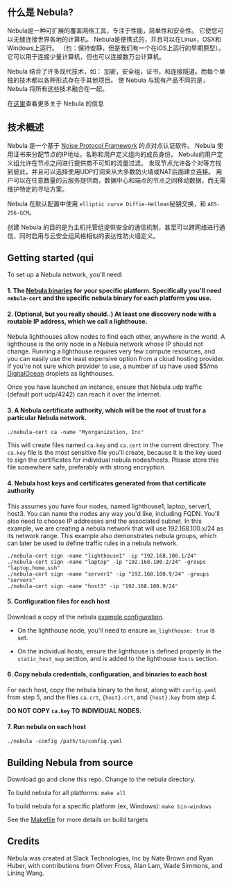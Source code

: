 ## 什么是 Nebula?
Nebula是一种可扩展的覆盖网络工具，专注于性能，简单性和安全性。
它使您可以无缝连接世界各地的计算机。 Nebula是便携式的，并且可以在Linux，OSX和Windows上运行。
（也：保持安静，但是我们有一个在iOS上运行的早期原型）。
它可以用于连接少量计算机，但也可以连接数万台计算机。

Nebula 结合了许多现代技术，如： 加密，安全组，证书，和连接隧道。而每个单独的技术都以各种形式存在于其他项目。
使 Nebula 与现有产品不同的是，Nebula 将所有这些技术融合在一起。

在[这里](https://medium.com/p/884110a5579)查看更多关于 Nebula 的信息

## 技术概述
Nebula 是一个基于 [Noise Protocol Framework](https://noiseprotocol.org/) 的点对点认证软件。
Nebula 使用证书来分配节点的IP地址，名称和用户定义组内的成员身份。
Nebula的用户定义组允许在节点之间进行提供商不可知的流量过滤。
发现节点允许各个对等方找到彼此，并且可以选择使用UDP打洞来从大多数防火墙或NAT后面建立连接。
用户可以在任意数量的云服务提供商，数据中心和端点的节点之间移动数据，而无需维护特定的寻址方案。

Nebula 在默认配置中使用 ``elliptic curve Diffie-Hellman``秘钥交换，和 ``AES-256-GCM``。

创建 Nebula 的目的是为主机托管组提供安全的通信机制，甚至可以跨网络进行通信，同时启用与云安全组风格相似的表达性防火墙定义。
## Getting started (qui

To set up a Nebula network, you'll need:

#### 1. The [Nebula binaries](https://github.com/slackhq/nebula/releases) for your specific platform. Specifically you'll need `nebula-cert` and the specific nebula binary for each platform you use.

#### 2. (Optional, but you really should..) At least one discovery node with a routable IP address, which we call a lighthouse.

Nebula lighthouses allow nodes to find each other, anywhere in the world. A lighthouse is the only node in a Nebula network whose IP should not change. Running a lighthouse requires very few compute resources, and you can easily use the least expensive option from a cloud hosting provider. If you're not sure which provider to use, a number of us have used $5/mo [DigitalOcean](https://digitalocean.com) droplets as lighthouses.

  Once you have launched an instance, ensure that Nebula udp traffic (default port udp/4242) can reach it over the internet.


#### 3. A Nebula certificate authority, which will be the root of trust for a particular Nebula network.

  ```
  ./nebula-cert ca -name "Myorganization, Inc"
  ```
  This will create files named `ca.key` and `ca.cert` in the current directory. The `ca.key` file is the most sensitive file you'll create, because it is the key used to sign the certificates for individual nebula nodes/hosts. Please store this file somewhere safe, preferably with strong encryption.

#### 4. Nebula host keys and certificates generated from that certificate authority
This assumes you have four nodes, named lighthouse1, laptop, server1, host3. You can name the nodes any way you'd like, including FQDN. You'll also need to choose IP addresses and the associated subnet. In this example, we are creating a nebula network that will use 192.168.100.x/24 as its network range. This example also demonstrates nebula groups, which can later be used to define traffic rules in a nebula network.
```
./nebula-cert sign -name "lighthouse1" -ip "192.168.100.1/24"
./nebula-cert sign -name "laptop" -ip "192.168.100.2/24" -groups "laptop,home,ssh"
./nebula-cert sign -name "server1" -ip "192.168.100.9/24" -groups "servers"
./nebula-cert sign -name "host3" -ip "192.168.100.9/24"
```

#### 5. Configuration files for each host
Download a copy of the nebula [example configuration](https://github.com/slackhq/nebula/blob/master/examples/config.yml).

* On the lighthouse node, you'll need to ensure `am_lighthouse: true` is set.

* On the individual hosts, ensure the lighthouse is defined properly in the `static_host_map` section, and is added to the lighthouse `hosts` section.


#### 6. Copy nebula credentials, configuration, and binaries to each host

For each host, copy the nebula binary to the host, along with `config.yaml` from step 5, and the files `ca.crt`, `{host}.crt`, and `{host}.key` from step 4.

**DO NOT COPY `ca.key` TO INDIVIDUAL NODES.**

#### 7. Run nebula on each host
```
./nebula -config /path/to/config.yaml
```

## Building Nebula from source

Download go and clone this repo. Change to the nebula directory.

To build nebula for all platforms:
`make all`

To build nebula for a specific platform (ex, Windows):
`make bin-windows`

See the [Makefile](Makefile) for more details on build targets

## Credits

Nebula was created at Slack Technologies, Inc by Nate Brown and Ryan Huber, with contributions from Oliver Fross, Alan Lam, Wade Simmons, and Lining Wang.




 